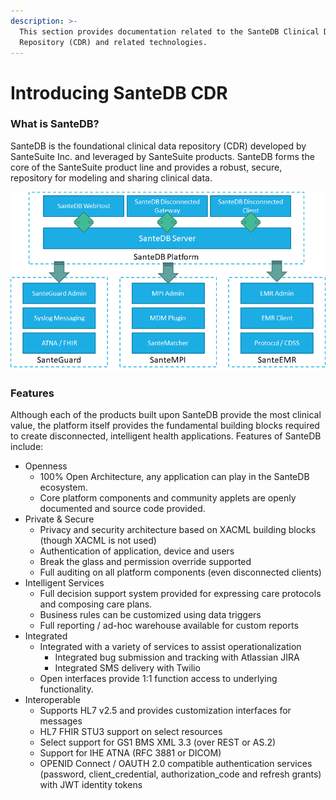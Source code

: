 ```yaml
---
description: >-
  This section provides documentation related to the SanteDB Clinical Data
  Repository (CDR) and related technologies.
---
```


# Introducing SanteDB CDR

### What is SanteDB?

SanteDB is the foundational clinical data repository (CDR) developed by SanteSuite Inc. and leveraged by SanteSuite products. SanteDB forms the core of the SanteSuite product line and provides a robust, secure, repository for modeling and sharing clinical data.

![Figure 1 - SanteDB and SanteSuite](<../.gitbook/assets/image (106).png>)

### Features

Although each of the products built upon SanteDB provide the most clinical value, the platform itself provides the fundamental building blocks required to create disconnected, intelligent health applications. Features of SanteDB include:

* Openness
  * 100% Open Architecture, any application can play in the SanteDB ecosystem.
  * Core platform components and community applets are openly documented and source code provided.
* Private & Secure
  * Privacy and security architecture based on XACML building blocks (though XACML is not used)
  * Authentication of application, device and users
  * Break the glass and permission override supported
  * Full auditing on all platform components (even disconnected clients)
* Intelligent Services
  * Full decision support system provided for expressing care protocols and composing care plans.
  * Business rules can be customized using data triggers
  * Full reporting / ad-hoc warehouse available for custom reports
* Integrated
  * Integrated with a variety of services to assist operationalization
    * Integrated bug submission and tracking with Atlassian JIRA
    * Integrated SMS delivery with Twilio
  * Open interfaces provide 1:1 function access to underlying functionality.
* Interoperable
  * Supports HL7 v2.5 and provides customization interfaces for messages
  * HL7 FHIR STU3 support on select resources
  * Select support for GS1 BMS XML 3.3 (over REST or AS.2)
  * Support for IHE ATNA (RFC 3881 or DICOM)
  * OPENID Connect / OAUTH 2.0 compatible authentication services (password, client\_credential, authorization\_code and refresh grants) with JWT identity tokens
